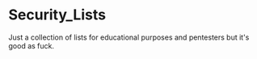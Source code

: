# Security_Lists

Just a collection of lists for educational purposes and pentesters
but it's good as fuck.
